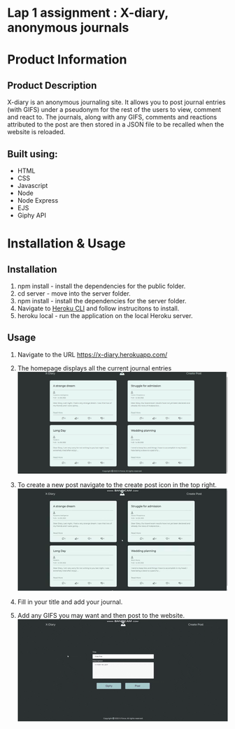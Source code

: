# Lap 1 assignment : X-diary, anonymous journals

# Product Information

## Product Description
X-diary is an anonymous journaling site. It allows you to post journal entries (with GIFS) under a pseudonym for the rest of the users to view, comment and react to. The journals, along with any GIFS, comments and reactions attributed to the post are then stored in a JSON file to be recalled when the website is reloaded. 

## Built using:

* HTML
* CSS
* Javascript
* Node
* Node Express
* EJS
* Giphy API

# Installation & Usage

## Installation

1. npm install - install the dependencies for the public folder.
2. cd server - move into the server folder.
3. npm install - install the dependencies for the server folder.
4. Navigate to [Heroku CLI](https://devcenter.heroku.com/articles/heroku-cli) and follow instrucitons to install.
5. heroku local - run the application on the local Heroku server.

## Usage

1. Navigate to the URL https://x-diary.herokuapp.com/
2. The homepage displays all the current journal entries
    ![Homepage](/READMEAssets/Homepage.jpg)

3. To create a new post navigate to the create post icon in the top right.
    ![GIF to create post](/READMEAssets/createpost.gif)

4. Fill in your title and add your journal.
5. Add any GIFS you may want and then post to the website.
    ![add a GIF](/READMEAssets/addGIF.gif)

